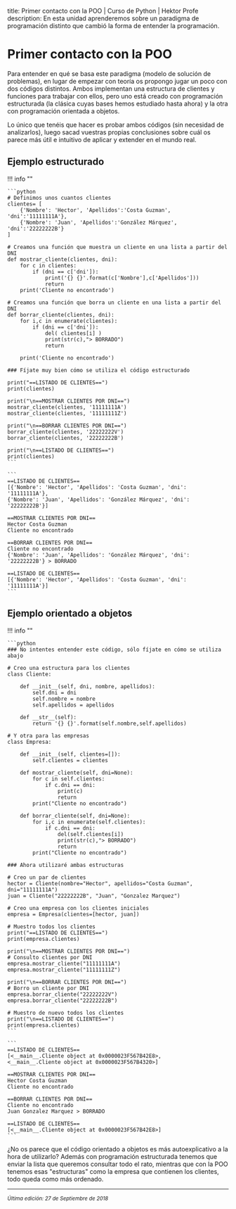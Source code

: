 title: Primer contacto con la POO | Curso de Python | Hektor Profe
description: En esta unidad aprenderemos sobre un paradigma de programación distinto que cambió la forma de entender la programación.

<style>

.admonition.note > .superfences-tabs > label:hover, .headerlink{
    color: #018dc5 !important;
}

.admonition.info{
    font-size: 100%;
}

.admonition.info label{
    font-size: 91%;
}

.admonition.note > .admonition-title {
    display: none;
}

</style>

# Primer contacto con la POO

Para entender en qué se basa este paradigma (modelo de solución de problemas), en lugar de empezar con teoría os propongo jugar un poco con dos códigos distintos. Ambos implementan una estructura de clientes y funciones para trabajar con ellos, pero uno está creado con programación estructurada (la clásica cuyas bases hemos estudiado hasta ahora) y la otra con programación orientada a objetos.

Lo único que tenéis que hacer es probar ambos códigos (sin necesidad de analizarlos), luego sacad vuestras propias conclusiones sobre cuál os parece más útil e intuitivo de aplicar y extender en el mundo real.

## Ejemplo estructurado

!!! info "" 
    
    ```python
    # Definimos unos cuantos clientes
    clientes= [
        {'Nombre': 'Hector', 'Apellidos':'Costa Guzman', 'dni':'11111111A'},
        {'Nombre': 'Juan', 'Apellidos':'González Márquez', 'dni':'22222222B'} 
    ]

    # Creamos una función que muestra un cliente en una lista a partir del DNI
    def mostrar_cliente(clientes, dni):
        for c in clientes:
            if (dni == c['dni']):
                print('{} {}'.format(c['Nombre'],c['Apellidos']))
                return
        print('Cliente no encontrado')

    # Creamos una función que borra un cliente en una lista a partir del DNI
    def borrar_cliente(clientes, dni):
        for i,c in enumerate(clientes):
            if (dni == c['dni']):
                del( clientes[i] )
                print(str(c),"> BORRADO")
                return
            
        print('Cliente no encontrado')    

    ### Fíjate muy bien cómo se utiliza el código estructurado
    
    print("==LISTADO DE CLIENTES==")
    print(clientes)

    print("\n==MOSTRAR CLIENTES POR DNI==")
    mostrar_cliente(clientes, '11111111A')
    mostrar_cliente(clientes, '11111111Z')

    print("\n==BORRAR CLIENTES POR DNI==")
    borrar_cliente(clientes, '22222222V')
    borrar_cliente(clientes, '22222222B')

    print("\n==LISTADO DE CLIENTES==")
    print(clientes)
    ```

    ```
    ==LISTADO DE CLIENTES==
    [{'Nombre': 'Hector', 'Apellidos': 'Costa Guzman', 'dni': '11111111A'}, 
    {'Nombre': 'Juan', 'Apellidos': 'González Márquez', 'dni': '22222222B'}]

    ==MOSTRAR CLIENTES POR DNI==
    Hector Costa Guzman
    Cliente no encontrado

    ==BORRAR CLIENTES POR DNI==
    Cliente no encontrado
    {'Nombre': 'Juan', 'Apellidos': 'González Márquez', 'dni': '22222222B'} > BORRADO

    ==LISTADO DE CLIENTES==
    [{'Nombre': 'Hector', 'Apellidos': 'Costa Guzman', 'dni': '11111111A'}]
    ```

## Ejemplo orientado a objetos

!!! info ""
    
    ```python
    ### No intentes entender este código, sólo fíjate en cómo se utiliza abajo  

    # Creo una estructura para los clientes
    class Cliente:
        
        def __init__(self, dni, nombre, apellidos):
            self.dni = dni
            self.nombre = nombre
            self.apellidos = apellidos
            
        def __str__(self):
            return '{} {}'.format(self.nombre,self.apellidos)

    # Y otra para las empresas
    class Empresa:
        
        def __init__(self, clientes=[]):
            self.clientes = clientes
            
        def mostrar_cliente(self, dni=None):
            for c in self.clientes:
                if c.dni == dni:
                    print(c)
                    return
            print("Cliente no encontrado")
        
        def borrar_cliente(self, dni=None):
            for i,c in enumerate(self.clientes):
                if c.dni == dni:
                    del(self.clientes[i])
                    print(str(c),"> BORRADO")
                    return
            print("Cliente no encontrado")

    ### Ahora utilizaré ambas estructuras 

    # Creo un par de clientes
    hector = Cliente(nombre="Hector", apellidos="Costa Guzman", dni="11111111A")
    juan = Cliente("22222222B", "Juan", "Gonzalez Marquez")

    # Creo una empresa con los clientes iniciales
    empresa = Empresa(clientes=[hector, juan])

    # Muestro todos los clientes
    print("==LISTADO DE CLIENTES==")
    print(empresa.clientes)

    print("\n==MOSTRAR CLIENTES POR DNI==")
    # Consulto clientes por DNI
    empresa.mostrar_cliente("11111111A")
    empresa.mostrar_cliente("11111111Z")

    print("\n==BORRAR CLIENTES POR DNI==")
    # Borro un cliente por DNI
    empresa.borrar_cliente("22222222V")
    empresa.borrar_cliente("22222222B")

    # Muestro de nuevo todos los clientes
    print("\n==LISTADO DE CLIENTES==")
    print(empresa.clientes)
    ```

    ```
    ==LISTADO DE CLIENTES==
    [<__main__.Cliente object at 0x0000023F567B42E8>,
    <__main__.Cliente object at 0x0000023F567B4320>]

    ==MOSTRAR CLIENTES POR DNI==
    Hector Costa Guzman
    Cliente no encontrado

    ==BORRAR CLIENTES POR DNI==
    Cliente no encontrado
    Juan Gonzalez Marquez > BORRADO

    ==LISTADO DE CLIENTES==
    [<__main__.Cliente object at 0x0000023F567B42E8>]
    ```

¿No os parece que el código orientado a objetos es más autoexplicativo a la hora de utilizarlo? Además con programación estructurada tenemos que enviar la lista que queremos consultar todo el rato, mientras que con la POO tenemos esas "estructuras" como la empresa que contienen los clientes, todo queda como más ordenado.

___
<small class="edited"><i>Última edición: 27 de Septiembre de 2018</i></small>